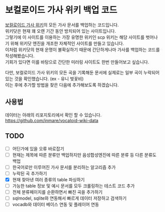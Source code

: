 # 보컬로이드 가사 위키 백업 코드

[보컬로이드 가사 위키](http://vocaro.wikidot.com/)의 모든 가사 문서를 백업하는 코드입니다.  
위키닷은 현재 꽤 오랜 기간 동안 방치되어 있는 사이트입니다.  
그렇기에 이 사이트를 이용하는 가장 유명한 위키인 scp 위키는 해당 사이트를 벗어나기 위해 위키닷 엔진을 개조한 자체적인 사이트를 만들고 있습니다.  
이처럼 위키닷의 현재 운명이 불확실하기 때문에 간단하게나마 가사를 백업하는 코드를 작성해봤습니다.  
기회가 있다면 이를 바탕으로 간단한 미러링 사이트도 한번 만들어보고 싶습니다.

다만, 보컬로이드 가사 위키의 모든 곡을 기록해둔 문서에 실제로는 일부 곡이 누락되어 있는 것을 확인했습니다. (ex - 유니 벚꽃비)  
이는 후에 추가할 방법을 찾은 다음에 추가해보도록 하겠습니다.

## 사용법

데이터는 아래의 리포지토리에서 확인 할 수 있습니다.  
https://github.com/inmare/vocaloid-wiki-data

## TODO

- [ ] 어딘가에 있을 오류 바로잡기
- [ ] 현재는 제목에 따른 분류만 백업하지만 음성합성엔진에 따른 분류 등 다른 분류도 백업
- [ ] 한국어로만 이루어진 가사 문서를 분리하는 알고리즘 추가
- [ ] 누락된 곡 추가하기
- [x] 현재 찾아낸 여러 종류의 table 파싱하기
- [ ] 가능한 table 정보 및 예시 문서를 모두 크롤링하는 테스트 코드 추가
- [ ] 전체 분류페이지를 순환하면서 빠진 곡을 추가하기
- [ ] sqlmodel, sqlite와 연동해서 빠르게 데이터 저장하고 검색하기
- [ ] vocadb와 데이터 베이스 연동 및 플레이어 연동
